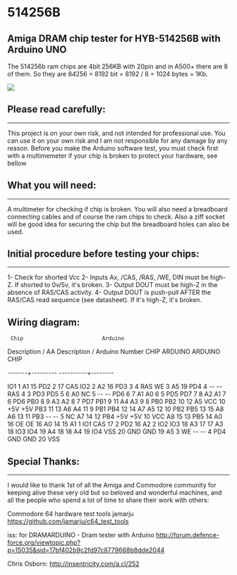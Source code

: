 # 514256B
## Amiga DRAM chip tester for HYB-514256B with Arduino UNO 

The 514256b ram chips are 4bit 256KB with 20pin and in A500+ there are 8 of them.
So they are 8*4*256 = 8192 bit = 8192 / 8 = 1024 bytes = 1Kb.


![](img/arduino.jpg)


## Please read carefully:
----------------------
This project is on your own risk, and not intended for professional use.
You can use it on your own risk and I am not responsible for any damage by any reason.
Before you make the Arduino software test, you must check first with a multimemeter if your chip is broken to protect your hardware, see bellow

## What you will need:
-------------------
A multimeter for checking if chip is broken.
You will also need a breadboard connecting cables and of course the ram chips to check.
Also a ziff socket will be good idea for securing the chip but the breadboard holes can also be used.

## Initial procedure before testing your chips:
--------------------------------------------
 1- Check for shorted Vcc
 2- Inputs Ax, /CAS, /RAS, /WE, DIN must be high-Z. If shorted to 0v/5v,	it's broken.
 3- Output DOUT must be high-Z in the absence of RAS/CAS activity.
 4- Output DOUT is push-pull AFTER the RAS/CAS read sequence (see datasheet). If it's high-Z, it's broken.


##				Wiring diagram:

	 Chip						  Arduino
Description / AA		 Description / Arduino Number
  CHIP	  ARDUINO		 ARDUINO	CHIP
  
 -------+---------	  ----------+--------
 
IO1	 1	 A1	  15		PD2	 2	  17   CAS
IO2	 2	 A2	  16		PD3	 3	  4	   RAS
WE	 3	 A5	  19		PD4	 4	  --   --
RAS	 4	 3	  PD3		PD5	 5	  6	   A0
NC	 5	 --	  --		PD6	 6	  7	   A1
A0	 6	 5	  PD5		PD7	 7	  8	   A2
A1	 7	 6	  PD6		PB0	 8	  9	   A3
A2	 8	 7	  PD7		PB1	 9	  11   A4
A3	 9	 8	  PB0		PB2	 10	  12   A5
VCC	 10	 +5V  +5V		PB3	 11	  13   A6
A4	 11	 9	  PB1		PB4	 12	  14   A7
A5	 12	 10	  PB2		PB5	 13	  15   A8
A6	 13	 11	  PB3		--	 --	  5	   NC
A7	 14	 12	  PB4		+5V	 +5V  10   VCC
A8	 15	 13	  PB5		14	 A0	  16   OE
OE	 16	 A0	  14		15	 A1	  1	   IO1
CAS	 17	 2	  PD2		16	 A2	  2	   IO2
IO3	 18	 A3	  17		17	 A3	  18   IO3
IO4	 19	 A4	  18		18	 A4	  19   IO4
VSS	 20	 GND  GND		19	 A5	  3	   WE
--	 --	 4	  PD4		GND	 GND  20   VSS


## Special Thanks:
----------------
I would like to thank 1st of all the Amiga and Commodore community
for keeping alive these very old but so beloved and wonderful machines,
and all the people who spend a lot of time to share their work with others:


Commodore 64 hardware test tools
jamarju
https://github.com/jamarju/c64_test_tools

iss: for DRAMARDUINO - Dram tester with Arduino
http://forum.defence-force.org/viewtopic.php?p=15035&sid=17bf402b9c2fd97c8779668b8dde2044

Chris Osborn:
http://insentricity.com/a.cl/252
